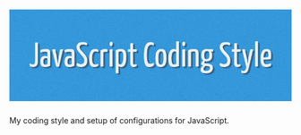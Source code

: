 # <img src="js-coding-style.png" alt="JavaScript Coding Style" />

My coding style and setup of configurations for JavaScript.
